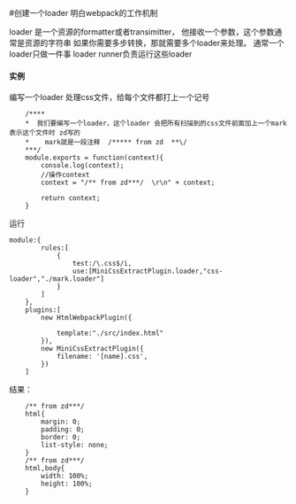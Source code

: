 #创建一个loader 明白webpack的工作机制

loader 是一个资源的formatter或者transimitter， 他接收一个参数，这个参数通常是资源的字符串
如果你需要多步转换，那就需要多个loader来处理。 通常一个loader只做一件事
loader runner负责运行这些loader

#### 实例

编写一个loader 处理css文件，给每个文件都打上一个记号

        /****
        *  我们要编写一个loader，这个loader 会把所有扫描到的css文件前面加上一个mark 表示这个文件时 zd写的
        *    mark就是一段注释  /***** from zd  **\/
        ***/
        module.exports = function(context){
            console.log(context);
            //操作context
            context = "/** from zd***/  \r\n" + context;

            return context;
        }

运行

    module:{
            rules:[
                {
                    test:/\.css$/i,
                    use:[MiniCssExtractPlugin.loader,"css-loader","./mark.loader"]
                }
            ]
        },
        plugins:[
            new HtmlWebpackPlugin({

                template:"./src/index.html"   
            }),
            new MiniCssExtractPlugin({
                filename: '[name].css',
            })
        ]

结果：

        /** from zd***/  
        html{
            margin: 0;
            padding: 0;
            border: 0;
            list-style: none;
        }
        /** from zd***/  
        html,body{
            width: 100%;
            height: 100%;
        }





